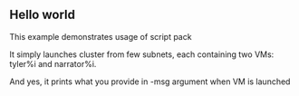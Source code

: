 ## Hello world

This example demonstrates usage of script pack

It simply launches cluster from few subnets, each containing two VMs: tyler%i and narrator%i.

And yes, it prints what you provide in -msg argument when VM is launched

